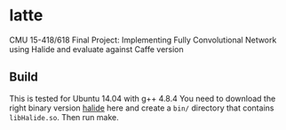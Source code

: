 # latte
CMU 15-418/618 Final Project: Implementing Fully Convolutional Network using Halide and evaluate against Caffe version

## Build
This is tested for Ubuntu 14.04 with g++ 4.8.4
You need to download the right binary version [halide](https://github.com/halide/Halide/releases) here and create a ``bin/`` directory that contains ``libHalide.so``. Then run make.
